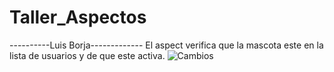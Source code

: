 # Taller_Aspectos
----------Luis Borja-------------
El aspect verifica que la mascota este en la lista de usuarios y de que este activa.
![Cambios](https://github.com/jojusuar/Taller_Aspectos/assets/139704941/e7694eb4-6792-4dda-a747-431e6de0baef)
